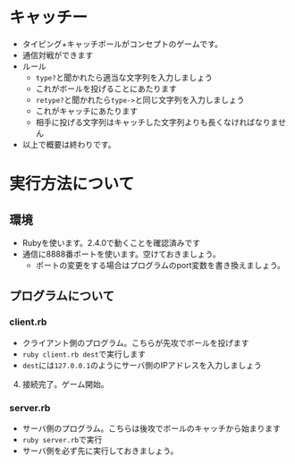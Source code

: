 # キャッチー
* タイピング+キャッチボールがコンセプトのゲームです。
* 通信対戦ができます
* ルール
	* `type?`と聞かれたら適当な文字列を入力しましょう
	* これがボールを投げることにあたります
	* `retype?`と聞かれたら`type->`と同じ文字列を入力しましょう
	* これがキャッチにあたります
	* 相手に投げる文字列はキャッチした文字列よりも長くなければなりません
* 以上で概要は終わりです。

# 実行方法について
## 環境
* Rubyを使います。2.4.0で動くことを確認済みです
* 通信に8888番ポートを使います。空けておきましょう。
  * ポートの変更をする場合はプログラムのport変数を書き換えましょう。
## プログラムについて
### client.rb
* クライアント側のプログラム。こちらが先攻でボールを投げます
* `ruby client.rb dest`で実行します
* `dest`には`127.0.0.1`のようにサーバ側のIPアドレスを入力しましょう
4. 接続完了。ゲーム開始。
### server.rb
* サーバ側のプログラム。こちらは後攻でボールのキャッチから始まります
* `ruby server.rb`で実行
* サーバ側を必ず先に実行しておきましょう。